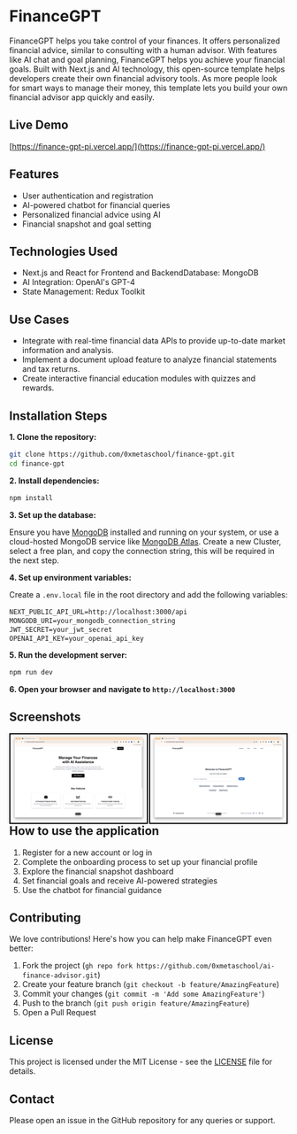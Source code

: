 # **FinanceGPT**

FinanceGPT helps you take control of your finances. It offers personalized financial advice, similar to consulting with a human advisor. With features like AI chat and goal planning, FinanceGPT helps you achieve your financial goals. 
Built with Next.js and AI technology, this open-source template helps developers create their own financial advisory tools. As more people look for smart ways to manage their money, this template lets you build your own financial advisor app quickly and easily.

## Live Demo

[https://finance-gpt-pi.vercel.app/](https://finance-gpt-pi.vercel.app/)

## Features

- User authentication and registration
- AI-powered chatbot for financial queries
- Personalized financial advice using AI
- Financial snapshot and goal setting

## Technologies Used

- Next.js and React for Frontend and BackendDatabase: MongoDB
- AI Integration: OpenAI's GPT-4
- State Management: Redux Toolkit

## Use Cases
- Integrate with real-time financial data APIs to provide up-to-date market information and analysis.
- Implement a document upload feature to analyze financial statements and tax returns.
- Create interactive financial education modules with quizzes and rewards.

## Installation Steps

**1. Clone the repository:**

```bash
git clone https://github.com/0xmetaschool/finance-gpt.git
cd finance-gpt
```

**2. Install dependencies:**

```bash
npm install
```

**3. Set up the database:**

Ensure you have [MongoDB](https://www.mongodb.com/) installed and running on your system, or use a cloud-hosted MongoDB service like [MongoDB Atlas](https://www.mongodb.com/products/platform/atlas-database). Create a new Cluster, select a free plan, and copy the connection string, this will be required in the next step.

**4. Set up environment variables:**

Create a `.env.local` file in the root directory and add the following variables:

```
NEXT_PUBLIC_API_URL=http://localhost:3000/api
MONGODB_URI=your_mongodb_connection_string
JWT_SECRET=your_jwt_secret
OPENAI_API_KEY=your_openai_api_key
```

**5. Run the development server:**

```bash
npm run dev
```

**6. Open your browser and navigate to `http://localhost:3000`**

## Screenshots

<div style="float:left; display: flex; justify-content: space-between;">
  <img src="https://github.com/0xmetaschool/finance-gpt/blob/main/public/images/finance-gpt-template-landing-page.png?raw=true" alt="FinanceGPT Template Landing Page screenshot" style="width: 49%; border: 2px solid black;" />
  <img src="https://github.com/0xmetaschool/finance-gpt/blob/main/public/images/finance-gpt-template-home-page.png?raw=true" alt="FinanceGPT Template Home Page screenshot" style="width: 49%; border: 2px solid black;" />
</div>


## How to use the application

1. Register for a new account or log in
2. Complete the onboarding process to set up your financial profile
3. Explore the financial snapshot dashboard
4. Set financial goals and receive AI-powered strategies
5. Use the chatbot for financial guidance


## Contributing

We love contributions! Here's how you can help make FinanceGPT even better:

1. Fork the project (`gh repo fork https://github.com/0xmetaschool/ai-finance-advisor.git`)
2. Create your feature branch (`git checkout -b feature/AmazingFeature`)
3. Commit your changes (`git commit -m 'Add some AmazingFeature'`)
4. Push to the branch (`git push origin feature/AmazingFeature`)
5. Open a Pull Request

## License

This project is licensed under the MIT License - see the [LICENSE](https://github.com/0xmetaschool/finance-gpt/blob/main/LICENSE) file for details.


## Contact
Please open an issue in the GitHub repository for any queries or support.
